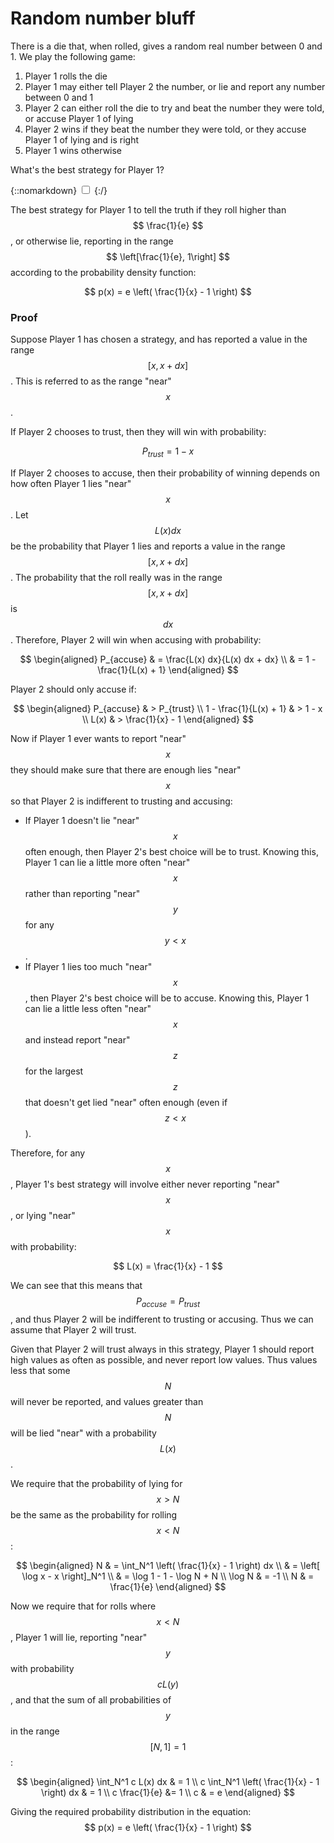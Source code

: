 # Random number bluff

There is a die that, when rolled, gives a random real number between 0 and 1. We
play the following game:

1. Player 1 rolls the die
1. Player 1 may either tell Player 2 the number, or lie and report any
  number between 0 and 1
1. Player 2 can either roll the die to try and beat the number they were told,
  or accuse Player 1 of lying
1. Player 2 wins if they beat the number they were told, or they accuse Player 1
  of lying and is right
1. Player 1 wins otherwise

What's the best strategy for Player 1?

{::nomarkdown}
<label for="{{ include.id }}"></label>
<input type="checkbox" class="solution" id="{{ include.id }}">
{:/}
<div>

The best strategy for Player 1 to tell the truth if they roll higher than
 $$ \frac{1}{e} $$, or otherwise lie, reporting in the range
 $$ \left[\frac{1}{e}, 1\right] $$ according to the probability density function:

$$ p(x) = e \left( \frac{1}{x} - 1 \right) $$

### Proof

Suppose Player 1 has chosen a strategy, and has reported a value in the range
$$ [x, x+dx] $$. This is referred to as the range "near" $$ x $$ .

If Player 2 chooses to trust, then they will win with probability:

$$ P_{trust} = 1 - x $$

If Player 2 chooses to accuse, then their probability of winning depends on how
often Player 1 lies "near"  $$ x $$. Let $$ L(x) dx $$ be the probability that Player 1
lies and reports a value in the range $$ [x, x+dx] $$. The probability that the roll
really was in the range $$ [x, x+dx] $$ is $$ dx $$. Therefore, Player 2 will win when
accusing with probability:

$$
\begin{aligned}
P_{accuse} & = \frac{L(x) dx}{L(x) dx + dx} \\
& = 1 - \frac{1}{L(x) + 1}
\end{aligned}
$$

Player 2 should only accuse if:

$$
\begin{aligned}
P_{accuse} & > P_{trust} \\
1 - \frac{1}{L(x) + 1} & > 1 - x \\
L(x) & > \frac{1}{x} - 1
\end{aligned}
$$

Now if Player 1 ever wants to report "near" $$ x $$ they should make sure that there
are enough lies "near" $$ x $$ so that Player 2 is indifferent to trusting and
accusing:

* If Player 1 doesn't lie "near" $$ x $$ often enough, then Player 2's best
  choice will be to trust. Knowing this, Player 1 can lie a little more often
  "near" $$ x $$ rather than reporting "near" $$ y $$ for any $$ y<x $$.
* If Player 1 lies too much "near" $$ x $$ , then Player 2's best choice
  will be to accuse. Knowing this, Player 1 can lie a little less often "near"
  $$ x $$ and instead report "near" $$ z $$ for the largest $$ z $$ that doesn't get lied
  "near" often enough (even if $$ z < x $$).

Therefore, for any $$ x $$, Player 1's best strategy will involve either never
reporting "near" $$ x $$, or lying "near" $$ x $$ with probability:

$$ L(x) = \frac{1}{x} - 1 $$

We can see that this means that $$ P_{accuse} = P_{trust} $$, and thus Player 2
will be indifferent to trusting or accusing. Thus we can assume that Player 2
will trust.

Given that Player 2 will trust always in this strategy, Player 1 should report
high values as often as possible, and never report low values. Thus values less
that some $$ N $$ will never be reported, and values greater than  $$ N $$  will be lied
"near" with a probability $$ L(x) $$.

We require that the probability of lying for $$ x > N $$ be the same as the
probability for rolling  $$ x < N $$:

$$
\begin{aligned}
N & = \int_N^1 \left( \frac{1}{x} - 1 \right) dx \\
& = \left[ \log x - x \right]_N^1 \\
& = \log 1 - 1 - \log N + N \\
\log N & = -1 \\
N & = \frac{1}{e}
\end{aligned}
$$

Now we require that for rolls where  $$ x < N $$, Player 1 will lie, reporting
"near" $$ y $$ with probability $$ cL(y) $$, and that the sum of all probabilities of
 $$ y $$ in the range $$  [N, 1] = 1 $$:

$$
\begin{aligned}
\int_N^1 c L(x) dx & = 1 \\
c \int_N^1 \left( \frac{1}{x} - 1 \right) dx & = 1 \\
c \frac{1}{e} &= 1 \\
c & = e
\end{aligned}
$$

Giving the required probability distribution in the equation:
$$ p(x) = e \left( \frac{1}{x} - 1 \right) $$

</div>
